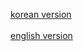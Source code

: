 [korean version](https://github.com/kangmin1972/kangmin1972/blob/main/README-KR.md)<br><br>
[english version](https://github.com/kangmin1972/kangmin1972/blob/main/README-EN.md)
